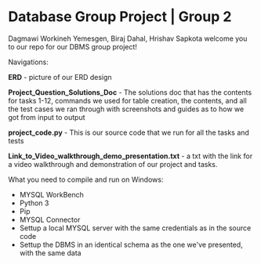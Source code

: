# Database Group Project | Group 2
Dagmawi Workineh Yemesgen, Biraj Dahal, Hrishav Sapkota
welcome you to our repo for our DBMS group project!

Navigations:

**ERD** - picture of our ERD design

**Project_Question_Solutions_Doc** - The solutions doc that has the contents for tasks 1-12, commands we used for table creation, the contents, and all the test cases we ran through with screenshots and guides as to how we got from input to output

**project_code.py** - This is our source code that we run for all the tasks and tests

**Link_to_Video_walkthrough_demo_presentation.txt** - a txt with the link for a video walkthrough and demonstration of our project and tasks.

What you need to compile and run on Windows:
- MYSQL WorkBench
- Python 3
- Pip
- MYSQL Connector
- Settup a local MYSQL server with the same credentials as in the source code
- Settup the DBMS in an identical schema as the one we've presented, with the same data
